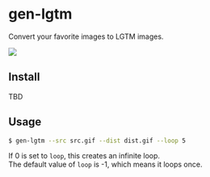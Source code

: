 # gen-lgtm

Convert your favorite images to LGTM images.

![](https://user-images.githubusercontent.com/8043276/89729643-a229d980-da72-11ea-9264-5c537cd64826.gif)

## Install

TBD

## Usage

```bash
$ gen-lgtm --src src.gif --dist dist.gif --loop 5
```

If 0 is set to `loop`, this creates an infinite loop.  
The default value of `loop` is -1, which means it loops once.
